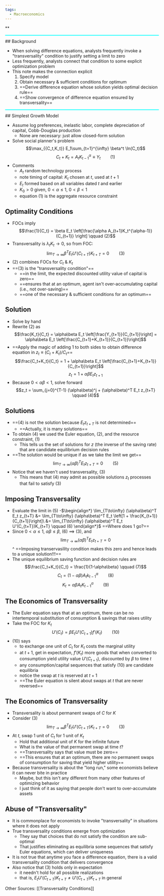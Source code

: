 ```yaml
---
tags:
  - Macroeconomics
---
```

<span class="dark-mustard-text">**</span>

<div style="border-bottom: 2px solid #00FFFF; margin: 10px 0;"></div>
## <span class="dark-mustard-text">Background</span>

- When solving difference equations, analysts frequently invoke a "transversality" condition to justify setting a limit to zero
- Less frequently, analysts connect that condition to some explicit optimization problem
- This note makes the connection explicit
    1. Specify model
    2. Obtain necessary & sufficient conditions for optimum
    3. ==Derive difference equation whose solution yields optimal decision rule==
    4. ==Show convergence of difference equation ensured by transversality==

<div style="border-bottom: 2px solid #00FFFF; margin: 10px 0;"></div>
## <span class="dark-mustard-text"> Simplest Growth Model </span> 

- Assume log preferences, inelastic labor, complete depreciation of capital, Cobb-Douglas production
    - None are necessary: just allow closed-form solution
- Solve social planner's problem $$\max_{{C_t,K_t}} E_1\sum_{t=1}^{\infty} \beta^t \ln(C_t)$$ $$C_t + K_t = A_tK_{t-1}^{\alpha} \equiv Y_t \qquad (1)$$
- Comments
    - ${A_t}$ random technology process
    - note timing of capital: $K_t$ chosen at $t$, used at $t+1$
    - $E_t$ formed based on all variables dated $t$ and earlier
    - $K_0 > 0$ given, $0 < \alpha \leq 1$, $0 < \beta < 1$
    - equation (1) is the aggregate resource constraint

## Optimality Conditions

- FOCs imply $$\frac{1}{C_t} = \beta E_t \left[\frac{\alpha A_{t+1}K_t^{\alpha-1}}{C_{t+1}} \right] \qquad (2)$$
- Transversality is $\lambda_t K_t \rightarrow 0$, so from FOC: 
 $$\lim_{T\to\infty} \beta^T E_t U'(C_{t+T})K_{t+T} = 0 \qquad (3)$$
- (2) combines FOCs for $C_t$ & $K_t$
- ==(3) is the "transversality condition"==
    - ==in the limit, the expected discounted utility value of capital is zero==
    - ==ensures that at an optimum, agent isn't over-accumulating capital (i.e., not over-saving)==
    - ==one of the necessary & sufficient conditions for an optimum==

## Solution

- Solve by hand
- Rewrite (2) as $$\frac{K_t}{C_t} = \alpha\beta E_t \left[\frac{Y_{t+1}}{C_{t+1}}\right] = \alpha\beta E_t \left[\frac{C_{t+1}+K_{t+1}}{C_{t+1}}\right]$$
- ==Apply the magic of adding 1 to both sides to obtain difference equation in $z_t \equiv (C_t+K_t)/C_t$== $$\frac{C_t+K_t}{C_t} = 1 + \alpha\beta E_t \left[\frac{C_{t+1}+K_{t+1}}{C_{t+1}}\right]$$ $$z_t = 1 + \alpha\beta E_t z_{t+1}$$
- Because $0 < \alpha\beta < 1$, solve forward $$z_t = \sum_{j=0}^{T-1} (\alpha\beta)^j + (\alpha\beta)^T E_t z_{t+T} \qquad (4)$$

## Solutions

- ==(4) is not the solution because $E_t z_{t+T}$ is not determined==
    - ==Actually, it is many solutions==
- To obtain (4) we used the Euler equation, (2), and the resource constraint, (1)
    - This tells us the set of solutions for $z$ (the inverse of the saving rate) that are candidate equilibrium decision rules
- ==The solution would be unique if as we take the limit we get== $$\lim_{T\to\infty} (\alpha\beta)^T E_t z_{t+T} = 0 \qquad (5)$$
- Notice that we haven't used transversality, (3)
    - This means that (4) may admit as possible solutions $z_t$ processes that fail to satisfy (3)

## Imposing Transversality

- Evaluate the limit in (5) 
-$\begin{align*} \lim_{T\to\infty} (\alpha\beta)^T E_t z_{t+T} &= \lim_{T\to\infty} (\alpha\beta)^T E_t \left[1 + \frac{K_{t+1}}{C_{t+1}}\right]\ &= \lim_{T\to\infty} (\alpha\beta)^T E_t U'(C_{t+T})K_{t+T} \qquad (6) \end{align*}$
==Where does 1 go?==
- Since $0 < \alpha \leq 1$, $\alpha\beta \leq \beta$, (6) $\implies$ (3), and $$\lim_{T\to\infty} (\alpha\beta)^T E_t z_{t+T} = 0$$
^ ==Imposing transervasility condition makes this zero and hence leads to a unique solution!!!==
- The unique equilibrium saving function and decision rules are $$\frac{C_t+K_t}{C_t} = \frac{1}{1-\alpha\beta} \qquad (7)$$ $$C_t = (1-\alpha\beta)A_tk_{t-1}^{\alpha} \qquad (8)$$ $$K_t = \alpha\beta A_t K_{t-1}^{\alpha} \qquad (9)$$

## The Economics of Transversality

- The Euler equation says that at an optimum, there can be no intertemporal substitution of consumption & savings that raises utility
- Take the FOC for $K_t$ $$U'(C_t) = \beta E_t U'(C_{t+1})f'(K_t) \qquad (10)$$
- (10) says
    - to exchange one unit of $C_t$ for $K_t$ costs the marginal utility
    - at $t+1$, get in expectation, $f'(K_t)$ more goods that when converted to consumption yield utility value $U'(C_{t+1})$, discounted by $\beta$ to time $t$
    - any consumption/capital sequences that satisfy (10) are candidate equilibria
    - notice the swap at $t$ is reserved at $t+1$
    - ==The Euler equation is silent about swaps at $t$ that are never reversed==

## The Economics of Transversality

- Transversality is about permanent swaps of $C$ for $K$
- Consider (3) $$\lim_{T\to\infty} \beta^T E_t U'(C_{t+T})K_{t+T} = 0 \qquad (3)$$
- At $t$, swap 1 unit of $C_t$ for 1 unit of $K_t$
    - Hold that additional unit of $K$ for the infinite future
    - What is the value of that permanent swap at time $t$?
    - ==Transversality says that value must be zero==
    - ==This ensures that at an optimum, there are no permanent swaps of consumption for saving that yield higher utility==
- Because transversality is about the "long run," some economists believe it can never bite in practice
    - Maybe, but this isn't any different from many other features of optimizing behavior
    - I just think of it as saying that people don't want to over-accumulate assets

## Abuse of "Transversality"

- It is commonplace for economists to invoke "transversality" in situations where it does not apply
- True transversality conditions emerge from optimization
    - They say that choices that do not satisfy the condition are sub-optimal
    - That justifies eliminating as equilibria some sequences that satisfy Euler equations, which can deliver uniqueness
- It is not true that anytime you face a difference equation, there is a valid transversality condition that delivers convergence
- Also notice that (3) holds only in expectation
    - it needn't hold for all possible realizations
    - that is, $E_t U'(C_{t+T})K_{t+T} \neq U'(C_{t+T})K_{t+T}$ in general


Other Sources: [[Transversality Conditions]]